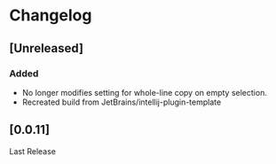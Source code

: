 <!-- Keep a Changelog guide -> https://keepachangelog.com -->

#  Changelog

## [Unreleased]

### Added
- No longer modifies setting for whole-line copy on empty selection.
- Recreated build from JetBrains/intellij-plugin-template


## [0.0.11]

Last Release

